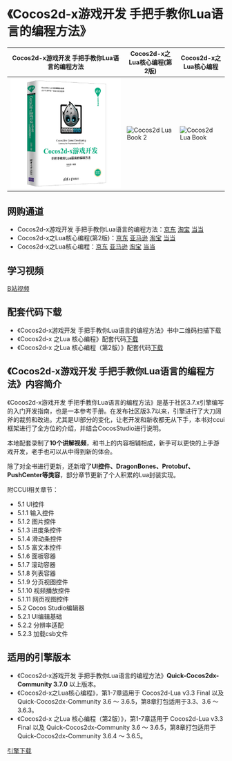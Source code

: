 #  《Cocos2d-x游戏开发 手把手教你Lua语言的编程方法》

| Cocos2d-x游戏开发 手把手教你Lua语言的编程方法 | Cocos2d-x之Lua核心编程(第2版) | Cocos2d-x之Lua核心编程 |
| --- | --- | --- |
| ![Cocos2d-x Game Developing](./book3.jpg) | ![Cocos2d Lua Book 2](./book2.jpg) | ![Cocos2d Lua Book](./book.jpg) |

## 网购通道

* Cocos2d-x游戏开发 手把手教你Lua语言的编程方法：[京东](https://item.jd.com/12612857.html) [淘宝](https://s.taobao.com/search?q=手把手教你Lua语言的编程方法) [当当](http://product.dangdang.com/1576106788.html) 
* Cocos2d-x之Lua核心编程(第2版)：[京东](https://item.jd.com/12223508.html) [亚马逊](https://www.amazon.cn/dp/B073LWNDP6/) [淘宝](https://s.taobao.com/search?q=Cocos2d-x+之+Lua+核心编程+第2版) [当当](http://product.dangdang.com/25112631.html)
* Cocos2d-x之Lua核心编程：[京东](http://item.jd.com/11792827.html) [亚马逊](https://www.amazon.cn/gp/product/B01777XLV8) [淘宝](https://s.taobao.com/search?q=Cocos2d-x+%E4%B9%8B+lua+%E6%A0%B8%E5%BF%83%E7%BC%96%E7%A8%8B) [当当](http://product.dangdang.com/23800863.html)

## 学习视频

[B站视频](https://space.bilibili.com/371659280)

## 配套代码下载

* 《Cocos2d-x游戏开发 手把手教你Lua语言的编程方法》书中二维码扫描下载
* 《Cocos2d-x 之Lua 核心编程》配套代码[下载](https://pan.baidu.com/s/1bnfVURt)
* 《Cocos2d-x 之Lua 核心编程（第2版）》配套代码[下载](https://pan.baidu.com/s/1slwMuZV)

## 《Cocos2d-x游戏开发 手把手教你Lua语言的编程方法》内容简介

《Cocos2d-x游戏开发 手把手教你Lua语言的编程方法》是基于社区3.7.x引擎编写的入门开发指南，也是一本参考手册。在发布社区版3.7以来，引擎进行了大刀阔斧的裁剪和改进。尤其是UI部分的变化，让老开发和新收都无从下手，本书对ccui框架进行了全方位的介绍，并结合CocosStudio进行说明。

本地配套录制了**10个讲解视频**，和书上的内容相辅相成，新手可以更快的上手游戏开发，老手也可以从中得到新的体会。

除了对全书进行更新，还新增了**UI控件、DragonBones、Protobuf、PushCenter等类容**，部分章节更新了个人积累的Lua封装实现。

附CCUI相关章节：

* 5.1 UI控件
* 5.1.1 输入控件
* 5.1.2 图片控件
* 5.1.3 进度条控件
* 5.1.4 滑动条控件
* 5.1.5 富文本控件
* 5.1.6 面板容器
* 5.1.7 滚动容器
* 5.1.8 列表容器
* 5.1.9 分页视图控件
* 5.1.10 视频播放控件
* 5.1.11 网页视图控件
* 5.2 Cocos Studio编辑器
* 5.2.1 UI编辑基础
* 5.2.2 分辨率适配
* 5.2.3 加载csb文件

## 适用的引擎版本

* 《Cocos2d-x游戏开发 手把手教你Lua语言的编程方法》**Quick-Cocos2dx-Community 3.7.0** 以上版本。
* 《Cocos2d-x之Lua核心编程》，第1-7章适用于 Cocos2d-Lua v3.3 Final 以及 Quick-Cocos2dx-Community 3.6 ～ 3.6.5，第8章打包适用于3.3、3.6 ～ 3.6.3。
* 《Cocos2d-x 之Lua 核心编程（第2版）》，第1-7章适用于 Cocos2d-Lua v3.3 Final 以及 Quick-Cocos2dx-Community 3.6 ～ 3.6.5，第8章打包适用于 Quick-Cocos2dx-Community 3.6.4 ～ 3.6.5。

[引擎下载](../download/index.md)
